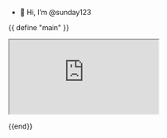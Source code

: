 - 👋 Hi, I’m @sunday123



<!---
sunday123/sunday123 is a ✨ special ✨ repository because its `README.md` (this file) appears on your GitHub profile.
You can click the Preview link to take a look at your changes.
--->

{{ define "main" }}
<div class="">
    <iframe id="inlineFrameExample"
    title="Inline Frame Example"
    src="https://gist.githubusercontent.com/sunday123/8fa7cdb33e2acb97d668e14984e2d73f/raw/acfeafcc2905d49d71ac96a273500fbe83ffc0b7/leetcode-graph.html"
    class="blah blah"
    >
</iframe>
</div>

{{end}}
